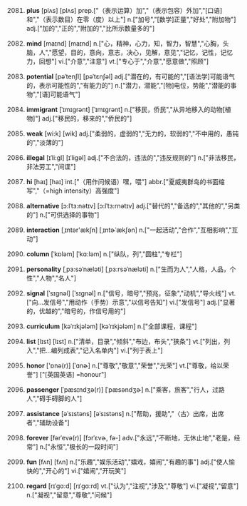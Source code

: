 2081. **plus**
[plʌs]  [plʌs]
prep.["（表示运算）加","（表示包容）外加","[口语]和","（表示数目）在零（度）以上"]  n.["加号","[数学]正量","好处","附加物"]  adj.["加的","正的","附加的","比所示数量多的"]  

2082. **mind**
[maɪnd]  [maɪnd]
n.["心，精神，心力，知，智力，智慧","心胸，头脑，人","愿望，目的，意向，意志，决心，见解，意见","记忆，记性，记忆力，回想"]  vi.["介意","注意"]  vt.["专心于","介意","愿意做","照顾"]  

2083. **potential**
[pəˈtenʃl]  [pəˈtɛnʃəl]
adj.["潜在的，有可能的","[语法学]可能语气的，表示可能性的","有能力的"]  n.["潜力，潜能","[物]电位，势能","潜能的事物","[语]可能语气"]  

2084. **immigrant**
[ˈɪmɪgrənt]  [ˈɪmɪɡrənt]
n.["移民，侨民","从异地移入的动物[植物]"]  adj.["移民的，移来的","侨民的"]  

2085. **weak**
[wi:k]  [wik]
adj.["柔弱的，虚弱的","无力的，软弱的","不中用的，愚钝的","淡薄的"]  

2086. **illegal**
[ɪˈli:gl]  [ɪˈliɡəl]
adj.["不合法的，违法的","违反规则的"]  n.["非法移民，非法劳工","间谍"]  

2087. **hi**
[haɪ]  [haɪ]
int.["（用作问候语）嘿，喂"]  abbr.["夏威夷群岛的书面缩写","（=high intensity）高强度"]  

2088. **alternative**
[ɔ:lˈtɜ:nətɪv]  [ɔ:lˈtɜ:rnətɪv]
adj.["替代的","备选的","其他的","另类的"]  n.["可供选择的事物"]  

2089. **interaction**
[ˌɪntər'ækʃn]  [ˌɪntɚˈækʃən]
n.["一起活动","合作","互相影响","互动"]  

2090. **column**
[ˈkɒləm]  [ˈkɑ:ləm]
n.["纵队，列","圆柱","专栏"]  

2091. **personality**
[ˌpɜ:səˈnæləti]  [ˌpɜ:rsəˈnæləti]
n.["生而为人","人格，人品，个性","人物","名人"]  

2092. **signal**
[ˈsɪgnəl]  [ˈsɪɡnəl]
n.["信号，暗号","预兆，征象","动机","导火线"]  vt.["向…发信号","用动作（手势）示意","以信号告知"]  vi.["发信号"]  adj.["显著的，优越的","暗号的，作信号用的"]  

2093. **curriculum**
[kəˈrɪkjələm]  [kəˈrɪkjələm]
n.["全部课程，课程"]  

2094. **list**
[lɪst]  [lɪst]
n.["清单，目录","倾斜","布边，布头","狭条"]  vt.["列出，列入","把…编列成表","记入名单内"]  vi.["列于表上"]  

2095. **honor**
['ɒnə(r)]  [ˈɑnɚ]
n.["尊敬","敬意","荣誉","光荣"]  vt.["尊敬，给以荣誉"]  ["[英国英语] =honour"]  

2096. **passenger**
[ˈpæsɪndʒə(r)]  [ˈpæsəndʒɚ]
n.["乘客，旅客","行人，过路人","碍手碍脚的人"]  

2097. **assistance**
[əˈsɪstəns]  [əˈsɪstəns]
n.["帮助，援助","〈古〉出席，出席者","辅助设备"]  

2098. **forever**
[fərˈevə(r)]  [fɔrˈɛvɚ, fə-]
adv.["永远","不断地，无休止地","老是，经常"]  n.["永恒","极长的一段时间"]  

2099. **fun**
[fʌn]  [fʌn]
n.["乐趣","娱乐活动","嬉戏，嬉闹","有趣的事"]  adj.["使人愉快的","开心的"]  vi.["嬉闹","开玩笑"]  

2100. **regard**
[rɪˈgɑ:d]  [rɪˈgɑ:rd]
vt.["认为","注视","涉及","尊敬"]  vi.["凝视","留意"]  n.["凝视","留意","尊敬","问候"]  

